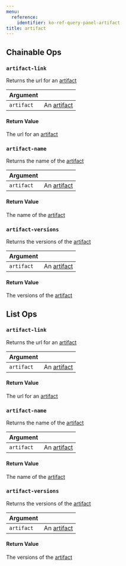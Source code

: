 ```yaml
---
menu:
  reference:
    identifier: ko-ref-query-panel-artifact
title: artifact
---
```


## Chainable Ops
<h3 id="artifact-link"><code>artifact-link</code></h3>

Returns the url for an [artifact](artifact.md)

| Argument |  |
| :--- | :--- |
| `artifact` | An [artifact](artifact.md) |

#### Return Value
The url for an [artifact](artifact.md)

<h3 id="artifact-name"><code>artifact-name</code></h3>

Returns the name of the [artifact](artifact.md)

| Argument |  |
| :--- | :--- |
| `artifact` | An [artifact](artifact.md) |

#### Return Value
The name of the [artifact](artifact.md)

<h3 id="artifact-versions"><code>artifact-versions</code></h3>

Returns the versions of the [artifact](artifact.md)

| Argument |  |
| :--- | :--- |
| `artifact` | An [artifact](artifact.md) |

#### Return Value
The versions of the [artifact](artifact.md)


## List Ops
<h3 id="artifact-link"><code>artifact-link</code></h3>

Returns the url for an [artifact](artifact.md)

| Argument |  |
| :--- | :--- |
| `artifact` | An [artifact](artifact.md) |

#### Return Value
The url for an [artifact](artifact.md)

<h3 id="artifact-name"><code>artifact-name</code></h3>

Returns the name of the [artifact](artifact.md)

| Argument |  |
| :--- | :--- |
| `artifact` | An [artifact](artifact.md) |

#### Return Value
The name of the [artifact](artifact.md)

<h3 id="artifact-versions"><code>artifact-versions</code></h3>

Returns the versions of the [artifact](artifact.md)

| Argument |  |
| :--- | :--- |
| `artifact` | An [artifact](artifact.md) |

#### Return Value
The versions of the [artifact](artifact.md)